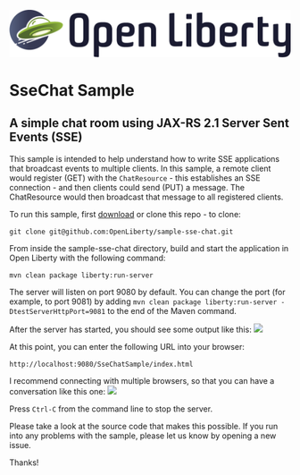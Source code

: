![](https://github.com/OpenLiberty/open-liberty/blob/master/logos/logo_horizontal_light_navy.png)

# SseChat Sample
## A simple chat room using JAX-RS 2.1 Server Sent Events (SSE)

This sample is intended to help understand how to write SSE applications that broadcast events to multiple clients.
In this sample, a remote client would register (GET) with the `ChatResource` - this establishes an SSE connection - and then clients could send (PUT) a message.
The ChatResource would then broadcast that message to all registered clients.

To run this sample, first [download](https://github.com/OpenLiberty/sample-sse-chat/archive/master.zip) or clone this repo - to clone:
```
git clone git@github.com:OpenLiberty/sample-sse-chat.git
```

From inside the sample-sse-chat directory, build and start the application in Open Liberty with the following command:
```
mvn clean package liberty:run-server
```

The server will listen on port 9080 by default.  You can change the port (for example, to port 9081) by adding `mvn clean package liberty:run-server -DtestServerHttpPort=9081` to the end of the Maven command.

After the server has started, you should see some output like this:
![](https://github.com/OpenLiberty/sample-sse-chat/img/CmdServerStarted.png)

At this point, you can enter the following URL into your browser:
```
http://localhost:9080/SseChatSample/index.html
```

I recommend connecting with multiple browsers, so that you can have a conversation like this one:
![](https://github.com/OpenLiberty/sample-sse-chat/img/SseChatBrowser.png)

Press `Ctrl-C` from the command line to stop the server.

Please take a look at the source code that makes this possible.  If you run into any problems with the sample, please let us know by opening a new issue.

Thanks!

